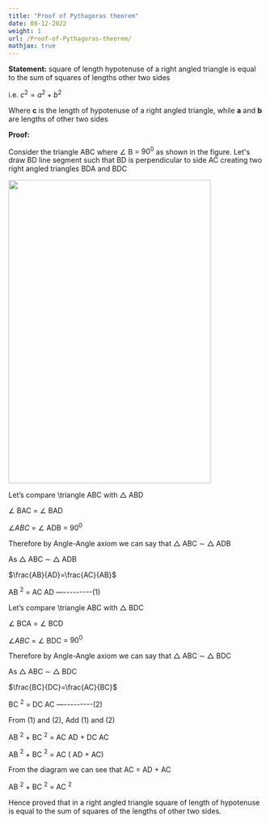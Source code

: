 ```yaml
---
title: "Proof of Pythagoras theorem"
date: 08-12-2022
weight: 1
url: /Proof-of-Pythagoras-theorem/
mathjax: true
---
```



**Statement:** square of length hypotenuse of a right angled triangle is equal to the sum of squares of lengths other two sides

i.e. $c^2 = a^2+b^2$

Where **c** is the length of hypotenuse of a right angled triangle, while **a** and **b** are lengths of other two sides 

**Proof:**


Consider the triangle ABC where $\angle$ B = $90^0$ as shown in the figure. Let's draw BD line segment such that BD is perpendicular to side AC creating two right angled triangles BDA and BDC

<img src="/docs/images/pythagoras theorem.jpg" width="400" height="600">

Let’s compare \triangle ABC with $\triangle$ ABD

$\angle$ BAC = $\angle$ BAD

$\angle ABC$ = $\angle$ ADB = $90^0$

Therefore by Angle-Angle axiom we can say that $\triangle$ ABC $\sim$ $\triangle$ ADB

As  $\triangle$ ABC $\sim$ $\triangle$ ADB

$\frac{AB}{AD}=\frac{AC}{AB}$ 

AB $^2$ = AC AD   —---------(1)

Let’s compare \triangle ABC with $\triangle$ BDC

$\angle$ BCA = $\angle$ BCD

$\angle ABC$ = $\angle$ BDC = $90^0$

Therefore by Angle-Angle axiom we can say that $\triangle$ ABC $\sim$ $\triangle$ BDC

As  $\triangle$ ABC $\sim$ $\triangle$ BDC

$\frac{BC}{DC}=\frac{AC}{BC}$

BC $^2$ = DC AC  —---------(2)

From (1) and (2), Add (1) and (2)

AB $^2$ + BC $^2$ = AC AD + DC AC

AB $^2$ + BC $^2$ = AC ( AD + AC)

From the diagram we can see that AC = AD + AC

AB $^2$ + BC $^2$ = AC $^2$

Hence proved that in a right angled triangle square of length of hypotenuse is equal to the sum of squares of the lengths of other two sides.
